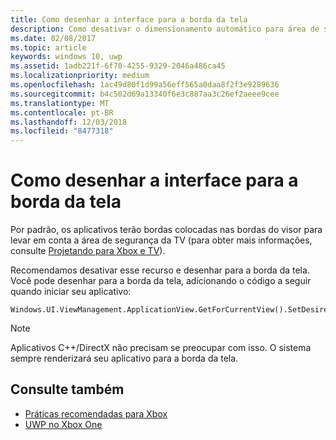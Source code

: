 ```yaml
---
title: Como desenhar a interface para a borda da tela
description: Como desativar o dimensionamento automático para área de segurança do título.
ms.date: 02/08/2017
ms.topic: article
keywords: windows 10, uwp
ms.assetid: 1adb221f-6f70-4255-9329-2046a486ca45
ms.localizationpriority: medium
ms.openlocfilehash: 1ac49d80f1d99a56eff565a0daa8f2f3e9289636
ms.sourcegitcommit: b4c502d69a13340f6e3c887aa3c26ef2aeee9cee
ms.translationtype: MT
ms.contentlocale: pt-BR
ms.lasthandoff: 12/03/2018
ms.locfileid: "8477318"
---
```

# <a name="how-to-draw-ui-to-the-edge-of-the-screen"></a>Como desenhar a interface para a borda da tela   
Por padrão, os aplicativos terão bordas colocadas nas bordas do visor para levar em conta a área de segurança da TV (para obter mais informações, consulte [Projetando para Xbox e TV](../design/devices/designing-for-tv.md#tv-safe-area)). 

Recomendamos desativar esse recurso e desenhar para a borda da tela. Você pode desenhar para a borda da tela, adicionando o código a seguir quando iniciar seu aplicativo:
   
```
Windows.UI.ViewManagement.ApplicationView.GetForCurrentView().SetDesiredBoundsMode(Windows.UI.ViewManagement.ApplicationViewBoundsMode.UseCoreWindow);
```
   
> [!NOTE]
> Aplicativos C++/DirectX não precisam se preocupar com isso. O sistema sempre renderizará seu aplicativo para a borda da tela.

## <a name="see-also"></a>Consulte também
- [Práticas recomendadas para Xbox](tailoring-for-xbox.md)
- [UWP no Xbox One](index.md)
